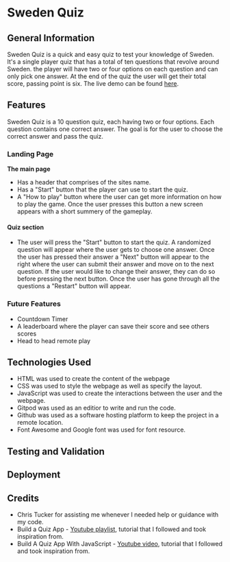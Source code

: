 # Sweden Quiz 

## General Information
Sweden Quiz is a quick and easy quiz to test your knowledge of Sweden. It's a single player quiz that has a total of ten questions that revolve around Sweden. the player will have two or four options on each question and can only pick one answer. At the end of the quiz the user will get their total score, passing point is six. The live demo can be found [here](https://chapter256.github.io/sweden-quiz/).

## Features
Sweden Quiz is a 10 question quiz, each having two or four options. Each question contains one correct answer. The goal is for the user to choose the correct answer and pass the quiz. 

### Landing Page 
**The main page**
* Has a header that comprises of the sites name. 
* Has a "Start" button that the player can use to start the quiz. 
* A "How to play" button where the user can get more information on how to play the game. Once the user presses this button a new screen appears with a short summery of the gameplay. 

#### Quiz section 
* The user will press the "Start" button to start the quiz. A randomized question will appear where the user gets to choose one answer. Once the user has pressed their answer a "Next" button will appear to the right where the user can submit their answer and move on to the next question. If the user would like to change their answer, they can do so before pressing the next button. Once the user has gone through all the questions a "Restart" button will appear. 

### Future Features 
* Countdown Timer
* A leaderboard where the player can save their score and see others scores
* Head to head remote play 

## Technologies Used 
* HTML was used to create the content of the webpage 
* CSS was used to style the webpage as well as specify the layout. 
* JavaScript was used to create the interactions between the user and the webpage. 
* Gitpod was used as an editior to write and run the code. 
* Github was used as a software hosting platform to keep the project in a remote location. 
* Font Awesome and Google font was used for font resource. 

## Testing and Validation

## Deployment 

## Credits
* Chris Tucker for assisting me whenever I needed help or guidance with my code. 
* Build a Quiz App - [Youtube playlist](https://www.youtube.com/watch?v=u98ROZjBWy8&list=PLDlWc9AfQBfZIkdVaOQXi1tizJeNJipEx&index=1&ab_channel=JamesQQuick), tutorial that I followed and took inspiration from. 
* Build A Quiz App With JavaScript - [Youtube video](https://www.youtube.com/watch?v=riDzcEQbX6k&t=236s&ab_channel=WebDevSimplified), tutorial that I followed and took inspiration from. 
